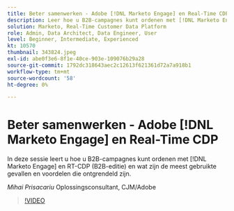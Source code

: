 ```yaml
---
title: Beter samenwerken - Adobe [!DNL Marketo Engage] en Real-Time CDP
description: Leer hoe u B2B-campagnes kunt ordenen met [!DNL Marketo Engage] en RT-CDP (B2B-editie)
solution: Marketo, Real-Time Customer Data Platform
role: Admin, Data Architect, Data Engineer, User
level: Beginner, Intermediate, Experienced
kt: 10570
thumbnail: 343824.jpeg
exl-id: abe0f3e6-8f1e-40ce-903e-109076b29a28
source-git-commit: 1792dc318643aec2c12613f621361d72a7a918b1
workflow-type: tm+mt
source-wordcount: '58'
ht-degree: 0%

---
```


# Beter samenwerken - Adobe [!DNL Marketo Engage] en Real-Time CDP

In deze sessie leert u hoe u B2B-campagnes kunt ordenen met [!DNL Marketo Engage] en RT-CDP (B2B-editie) en wat zijn de meest gebruikte gevallen en voordelen die ontgrendeld zijn.

*Mihai Prisacariu* Oplossingsconsultant, CJM/Adobe

>[!VIDEO](https://video.tv.adobe.com/v/343824/?quality=12&learn=on)
